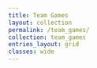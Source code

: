 ```yaml
---
title: Team Games
layout: collection
permalink: /team_games/
collection: team_games
entries_layout: grid
classes: wide
---
```


